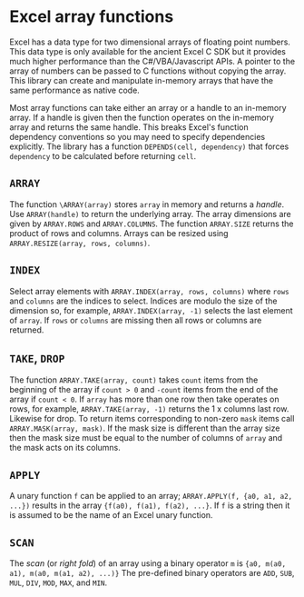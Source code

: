 # Excel array functions

Excel has a data type for two dimensional arrays of floating point numbers.
This data type is only available for the ancient Excel C SDK but it provides
much higher performance than the C#/VBA/Javascript APIs.
A pointer to the array of numbers can be passed to C functions without copying the array.
This library can create and manipulate in-memory arrays that have the same performance as native code.

Most array functions can take either an array or a handle to an in-memory array.
If a handle is given then the function operates on the in-memory array and returns the same handle.
This breaks Excel's function dependency conventions so you may need to specify dependencies explicitly.
The library has a function `DEPENDS(cell, dependency)` that forces `dependency` to be
calculated before returning `cell`.

## `ARRAY`

The function `\ARRAY(array)` stores `array` in memory and returns a _handle_.
Use `ARRAY(handle)` to return the underlying array. The array dimensions
are given by `ARRAY.ROWS` and `ARRAY.COLUMNS`. The function `ARRAY.SIZE`
returns the product of rows and columns. Arrays can be resized using
`ARRAY.RESIZE(array, rows, columns)`.

## `INDEX`

Select array elements with `ARRAY.INDEX(array, rows, columns)` where `rows`
and `columns` are the indices to select. Indices are modulo the size
of the dimension so, for example, `ARRAY.INDEX(array, -1)` selects the
last element of `array`. If `rows` or `columns` are missing then all
rows or columns are returned.

## `TAKE`, `DROP`

The function `ARRAY.TAKE(array, count)` takes `count` items from the beginning of
the array if `count > 0` and `-count` items from the end of the array if `count < 0`.
If `array` has more than one row then take operates on rows, for example,
`ARRAY.TAKE(array, -1)` returns the 1 x columns last row. Likewise for drop.
To return items corresponding to non-zero `mask` items call `ARRAY.MASK(array, mask)`.
If the mask size is different than the array size then the mask size must be equal
to the number of columns of `array` and the mask acts on its columns.

## `APPLY`

A unary function `f` can be applied to an array;
`ARRAY.APPLY(f, {a0, a1, a2, ...})` results in the array `{f(a0), f(a1), f(a2), ...}`.
If `f` is a string then it is assumed to be the name of an Excel unary function.

## `SCAN`

The _scan_ (or _right fold_) of an array using a binary operator `m` is
`{a0, m(a0, a1), m(a0, m(a1, a2), ...)}` The pre-defined binary operators
are `ADD`, `SUB`, `MUL`, `DIV`, `MOD`, `MAX`, and `MIN`.